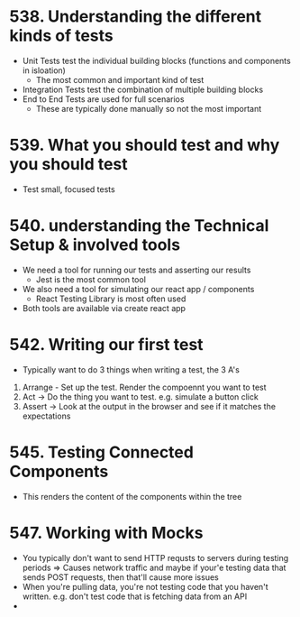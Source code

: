 # 538. Understanding the different kinds of tests

-   Unit Tests test the individual building blocks (functions and components in isloation)
    -   The most common and important kind of test
-   Integration Tests test the combination of multiple building blocks
-   End to End Tests are used for full scenarios
    -   These are typically done manually so not the most important

# 539. What you should test and why you should test

-   Test small, focused tests

# 540. understanding the Technical Setup & involved tools

-   We need a tool for running our tests and asserting our results
    -   Jest is the most common tool
-   We also need a tool for simulating our react app / components
    -   React Testing Library is most often used
-   Both tools are available via create react app

# 542. Writing our first test

-   Typically want to do 3 things when writing a test, the 3 A's

1. Arrange - Set up the test. Render the compoennt you want to test
2. Act -> Do the thing you want to test. e.g. simulate a button click
3. Assert -> Look at the output in the browser and see if it matches the expectations

# 545. Testing Connected Components

-   This renders the content of the components within the tree

# 547. Working with Mocks

-   You typically don't want to send HTTP requsts to servers during testing periods => Causes network traffic and maybe if your'e testing data that sends POST requests, then that'll cause more issues
-   When you're pulling data, you're not testing code that you haven't written. e.g. don't test code that is fetching data from an API
-
